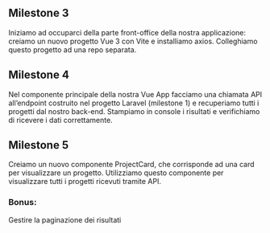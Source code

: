 ## Milestone 3
Iniziamo ad occuparci della parte front-office della nostra applicazione: creiamo un nuovo progetto Vue 3 con Vite e installiamo axios. Colleghiamo questo progetto ad una repo separata.

## Milestone 4
Nel componente principale della nostra Vue App facciamo una chiamata API all’endpoint costruito nel progetto Laravel (milestone 1) e recuperiamo tutti i progetti dal nostro back-end. Stampiamo in console i risultati e verifichiamo di ricevere i dati correttamente.

## Milestone 5
Creiamo un nuovo componente ProjectCard, che corrisponde ad una card per visualizzare un progetto.
Utilizziamo questo componente per visualizzare tutti i progetti ricevuti tramite API.

### Bonus:
Gestire la paginazione dei risultati